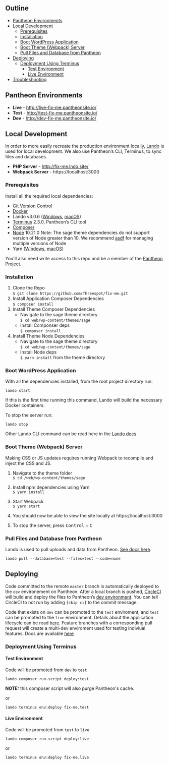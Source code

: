 ## Outline

- [Pantheon Environments](#pantheon-environments)
- [Local Development](#local-development)
  - [Prerequisites](#prerequisites)
  - [Installation](#installation)
  - [Boot WordPress Application](#boot-word-press-application)
  - [Boot Theme (Webpack) Server](#boot-theme-webpack-server)
  - [Pull Files and Database from Pantheon](#pull-files-and-database-from-pantheon)
- [Deploying](#deploying)
  - [Deployment Using Terminus](#deployment-using-terminus)
    - [Test Environment](#test-environment)
    - [Live Environment](#live-environment)
- [Troubleshooting](/docs/troubleshooting.md)

## Pantheon Environments

- **Live** - http://live-fix-me.pantheonsite.io/
- **Test** - http://test-fix-me.pantheonsite.io/
- **Dev** - http://dev-fix-me.pantheonsite.io/

## Local Development

In order to more easily recreate the production environment locally, [Lando](https://lando.dev/) is used for local development. We also use Pantheon’s CLI, Terminus, to sync files and databases.

- **PHP Server** - http://fix-me.lndo.site/
- **Webpack Server** - https://localhost:3000

### Prerequisites

Install all the required local dependencies:

- [Git Version Control](https://git-scm.com/downloads)
- [Docker](https://www.docker.com/products/docker-desktop)
- Lando v3.0.6 ([Windows](https://docs.devwithlando.io/installation/windows.html), [macOS](https://docs.devwithlando.io/installation/macos.html))
- [Terminus](https://pantheon.io/docs/terminus/install/) 2.3.0, Pantheon’s CLI tool
- [Composer](https://getcomposer.org/doc/00-intro.md)
- [Node](https://nodejs.org/en/)  10.21.0
  Note: The sage theme dependencies do not support version of Node greater than 10. We recommend [asdf](https://github.com/asdf-vm/asdf) for managing multiple versions of Node
- Yarn
  ([Windows](https://yarnpkg.com/en/docs/install#windows-stable), [macOS](https://yarnpkg.com/en/docs/install#mac-stable))

You'll also need write access to this repo and be a member of the [Pantheon Project](https://dashboard.pantheon.io/sites/FIXME#dev/code).

### Installation

1. Clone the Repo  
   `$ git clone https://github.com/Threespot/fix-me.git`
1. Install Application Composer Dependencies  
   `$ composer install`
1. Install Theme Composer Dependencies
   - Navigate to the sage theme directory  
     `$ cd web/wp-content/themes/sage`
   - Install Componser deps  
     `$ composer install`
1. Install Theme Node Dependencies
   - Navigate to the sage theme directory  
     `$ cd web/wp-content/themes/sage`
   - Install Node deps  
     `$ yarn install` from the theme directory

### Boot WordPress Application

With all the dependencies installed, from the root project directory run:

```
lando start
```

If this is the first time running this command, Lando will build the necessary Docker containers.

To stop the server run:

```
lando stop
```

Other Lando CLI command can be read here in the [Lando docs](https://docs.lando.dev/basics/usage.html)

### Boot Theme (Webpack) Server

Making CSS or JS updates requires running Webpack to recompile and inject the CSS and JS.

1. Navigate to the theme folder  
   `$ cd /web/wp-content/themes/sage`

1. Install npm dependencies using Yarn  
   `$ yarn install`

1. Start Webpack  
   `$ yarn start`

1. You should now be able to view the site locally at https://localhost:3000
1. To stop the server, press <kbd>Control</kbd> + <kbd>C</kbd>

### Pull Files and Database from Pantheon

Lando is used to pull uploads and data from Pantheon. [See docs here](https://docs.lando.dev/config/pantheon.html#importing-your-database-and-files).

```
lando pull --database=test --files=test --code=none
```

## Deploying

Code committed to the remote `master` branch is automatically deployed to the `dev` environement on Pantheon. After a local branch is pushed, [CircleCI](https://circleci.com/gh/Threespot/fix-me) will build and deploy the files to Pantheon’s [dev environment](https://dashboard.pantheon.io/sites/5118c78c-b29d-467c-b178-2728fe3f293c#dev/code). You can tell CircleCI to not run by adding `[skip ci]` to the commit message.

Code that exists on `dev` can be promoted to the `test` enviroment, and `test` can be promoted to the `live` environment. Details about the application lifecycle can be read [here](https://pantheon.io/agencies/development-workflow/dev-test-live-workflow).
Feature branches with a corresponding pull request will create a multi-dev enviroment used for testing indiviual features. Docs are available [here](https://pantheon.io/docs/multidev)

### Deployment Using Terminus

#### Test Environment

Code will be promoted from `dev` to `test`

```shell
lando composer run-script deploy:test
```

**NOTE:** this composer script will also purge Pantheon's cache.

or

```shell
lando terminus env:deploy fix-me.test
```

#### Live Environment

Code will be promoted from `test` to `live`

```shell
lando composer run-script deploy:live
```

or

```shell
lando terminus env:deploy fix-me.live
```